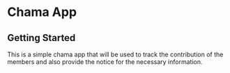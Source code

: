 # Chama App


## Getting Started

This is a simple chama app that will be used to track the contribution of the members and also provide the notice for the necessary information.


